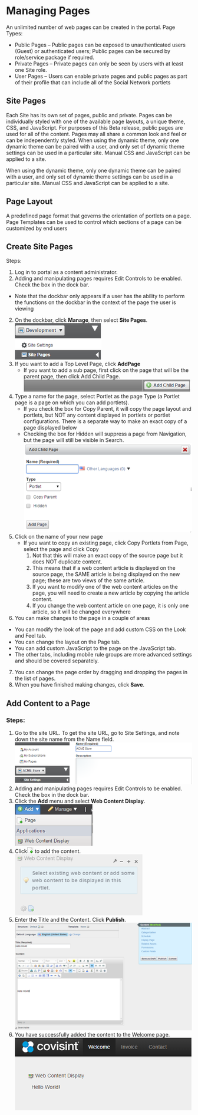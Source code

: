 # Managing Pages
An unlimited number of web pages can be created in the portal.
Page Types:
* Public Pages – Public pages can be exposed to unauthenticated users (Guest) or authenticated users; Public pages can be secured by role/service package if required.
* Private Pages – Private pages can only be seen by users with at least one Site role.
* User Pages – Users can enable private pages and public pages as part of their profile that can include all of the Social Network portlets

## Site Pages
Each Site has its own set of pages, public and private.  Pages can be individually styled with one of the available page layouts, a unique theme, CSS, and JavaScript.
For purposes of this Beta release, public pages are used for all of the content.  Pages may all share a common look and feel or can be independently styled.  When using the dynamic theme, only one dynamic theme can be paired with a user, and only set of dynamic theme settings can be used in a particular site.  Manual CSS and JavaScript can be applied to a site.

When using the dynamic theme, only one dynamic theme can be paired with a user, and only set of dynamic theme settings can be used in a particular site.  Manual CSS and JavaScript can be applied to a site.

## Page Layout
A predefined page format that governs the orientation of portlets on a page.  Page Templates can be used to control which sections of a page can be customized by end users

## Create Site Pages
Steps:
1. Log in to portal as a content administrator.
2. Adding and manipulating pages requires Edit Controls to be enabled.  Check the box in the dock bar.
 * Note that the dockbar only appears if a user has the ability to perform the functions on the dockbar in the context of the page the user is viewing
2. On the dockbar, click **Manage**, then select **Site Pages**.
![](mp-1.png)
3. If you want to add a Top Level Page, click **AddPage**
    * If you want to add a sub page, first click on the page that will be the parent page, then click Add Child Page.
![](mp-2.png)
4. Type a name for the page, select Portlet as the page Type (a Portlet page is a page on which you can add portlets).
    * If you check the box for Copy Parent, it will copy the page layout and portlets, but NOT any content displayed in portlets or portlet configurations.  There is a separate way to make an exact copy of a page displayed below
    * Checking the box for Hidden will suppress a page from Navigation, but the page will still be visible in Search.
![](mp-3.png)
5. Click on the name of your new page
    * If you want to copy an existing page, click Copy Portlets from Page, select the page and click Copy
        1. Not that this will make an exact copy of the source page but it does NOT duplicate content.
        2. This means that if a web content article is displayed on the source page, the SAME article is being displayed on the new page; these are two views of the same article.
        3. If you want to modify one of the web content articles on the page, you will need to create a new article by copying the article content.
        4. If you change the web content article on one page, it is only one article, so it will be changed everywhere
6. You can make changes to the page in a couple of areas
 * You can modify the look of the page and add custom CSS  on the Look and Feel tab.
 * You can change the layout on the Page tab.
 * You can add custom JavaScript to the page on the JavaScript tab.
 * The other tabs, including mobile rule groups are more advanced settings and should be covered separately.
7. You can change the page order by dragging and dropping the pages in the list of pages.
8. When you have finished making changes, click **Save**.


## Add Content to a Page
### Steps:
1. Go to the site URL. To get the site URL, go to Site Settings, and note down the site name from the Name field.   
![](acp-1.png)
2. Adding and manipulating pages requires Edit Controls to be enabled.  Check the box in the dock bar.
3. Click the **Add** menu and select **Web Content Display**.   
![](acp-2.png)
4. Click![](acp-click.png) to add the content.  
![](acp-3.png)
5. Enter the Title and the Content. Click **Publish**.  
![](acp-4.png)
6. You have successfully added the content to the Welcome page. 
![](acp-5.png)
